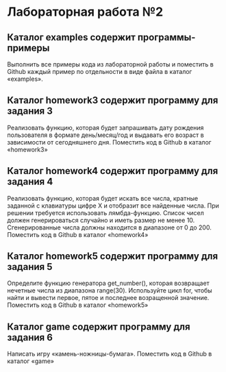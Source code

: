 # Лабораторная работа №2

## Каталог examples содержит программы-примеры

Выполнить все примеры кода из лабораторной работы и
поместить в Github каждый пример по отдельности в виде файла в
каталог «examples».

## Каталог homework3 содержит программу для задания 3

Реализовать функцию, которая будет запрашивать дату рождения
пользователя в формате день/месяц/год и выдавать его возраст в
зависимости от сегодняшнего дня. Поместить код в Github в каталог
«homework3»

## Каталог homework4 содержит программу для задания 4

Реализовать функцию, которая будет искать все числа, кратные
заданной с клавиатуры цифре X и отобразит все найденные числа. При
решении требуется использовать лямбда-функцию. Список чисел должен
генерироваться случайно и иметь размер не менее 10. Сгенерированные
числа должны находится в диапазоне от 0 до 200. Поместить код в Github в каталог «homework4»

## Каталог homework5 содержит программу для задания 5

Определите функцию генератора get_number(), которая возвращает нечетные числа из диапазона range(30). Используйте цикл for, чтобы найти и вывести первое, пятое и последнее возращенной значение. Поместить код в Github в каталог «homework5»

## Каталог game содержит программу для задания 6

Написать игру «камень-ножницы-бумага». Поместить код в Github в каталог «game»